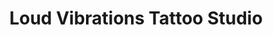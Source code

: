 ---
title: "Loud Vibrations Tattoo Studio"
url: /chester/loud-vibrations-tattoo-studio/
shop: Tattoo
---